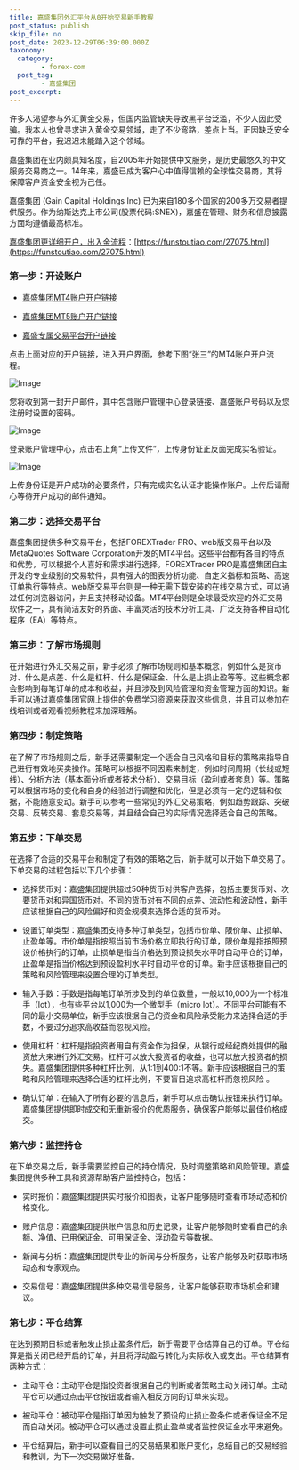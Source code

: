```yaml
---
title: 嘉盛集团外汇平台从0开始交易新手教程
post_status: publish
skip_file: no
post_date: 2023-12-29T06:39:00.000Z
taxonomy:
  category:
        - forex-com
  post_tag:
        - 嘉盛集团
post_excerpt: 
---
```

许多人渴望参与外汇黄金交易，但国内监管缺失导致黑平台泛滥，不少人因此受骗。我本人也曾寻求进入黄金交易领域，走了不少弯路，差点上当。正因缺乏安全可靠的平台，我迟迟未能踏入这个领域。

嘉盛集团在业内颇具知名度，自2005年开始提供中文服务，是历史最悠久的中文服务交易商之一。14年来，嘉盛已成为客户心中值得信赖的全球性交易商，其将保障客户资金安全视为己任。

嘉盛集团 (Gain Capital Holdings Inc) 已为来自180多个国家的200多万交易者提供服务。作为纳斯达克上市公司(股票代码:SNEX)，嘉盛在管理、财务和信息披露方面均遵循最高标准。

[嘉盛集团更详细开户，出入金流程](https://funstoutiao.com/27075.html)：[https://funstoutiao.com/27075.html](https://funstoutiao.com/27075.html)

### 第一步：开设账户

* [嘉盛集团MT4账户开户链接](https://s.ssgg.net/jsmt4)

* [嘉盛集团MT5账户开户链接](https://s.ssgg.net/jsmt5)

* [嘉盛专属交易平台开户链接](https://s.ssgg.net/js)

点击上面对应的开户链接，进入开户界面，参考下图“张三”的MT4账户开户流程。

![Image](https://prod-files-secure.s3.us-west-2.amazonaws.com/39ed1227-6d7d-4570-be36-9ccd4a2c4241/7a167aea-686b-400d-af59-4e18eb607a40/640.png?X-Amz-Algorithm=AWS4-HMAC-SHA256&X-Amz-Content-Sha256=UNSIGNED-PAYLOAD&X-Amz-Credential=ASIAZI2LB4662WOMXKM2%2F20250824%2Fus-west-2%2Fs3%2Faws4_request&X-Amz-Date=20250824T101311Z&X-Amz-Expires=3600&X-Amz-Security-Token=IQoJb3JpZ2luX2VjEOr%2F%2F%2F%2F%2F%2F%2F%2F%2F%2FwEaCXVzLXdlc3QtMiJIMEYCIQDp4rsbVtuzioextsFNFupa5BdCpnmlimjeVRmn3WdKdwIhAIxtKNhnlU8K4iARDoIW9KZZiCGUv9y4fo%2Fzh%2B8HGSUwKv8DCEMQABoMNjM3NDIzMTgzODA1IgwuWCKrRAt4Xn3UyLQq3APJT%2FPJ09%2FZuUu0qUZiXhIc1kQX%2BF%2BO95zLf248xwVmFMobMimbg2NzmMNgboLqC7bpPY8mpL7%2BKndGsKUVv9NDAgZjZK3%2Bx%2BDuFN4Bav8Bqx%2B%2FrkewTBes4EmzthYBPklyj3iU5oviV%2FgWrSmbKWr1JkfID5EgBkd%2B6sq6qL%2FO%2B6hjyB9iSJsHkvRJ0wN49r4mlDXZ%2FWl9ioB61XHIgmUS2RVndpMbItCo3oGsSll7HRJnVPepzicObAKd1ru4deJIlxc5FftjIkPt9HKPaBXF5w1gES7ebPRU2iofJZdKb7VsbsZyQHrPXN11IyRW%2BiMQWFTb3tktayKqu%2B11f7%2Blk5NTZVczG%2BzXCUaEUESCXEPAOXxtneyUyH1Xp2WEHt6z9bBe9DsbIlnUHqrLyfWMvvm0o7VfXQXU9eQOrFW4ngXjPmpgijclXEK2mBMPi2zhDp0niKnBuhJtZNRFKlPVm%2BfwirYtoarzfgVWTGTGSOUbhJysWp2Boh54HVLNGECS9%2BNMyKcX3GekEOC8Yy1OkycjSNH6EIuhnW3xImUXOAIIW6eDYen041T9UULboWGUvMGcLquhiDdYDPqCUp%2FZLiasqrqm5fZUbL%2FpOHtKdo7CEgr5FvxJvDNyPTC%2FvavFBjqkAQQMfE7qL%2FJTP8hHoRVYVo6Ok1tslmtidk%2FspiQhmCOZTFj4v%2FgpCqhTg1tjuKr8ie%2BGbdlOH5fOQ7HS%2B%2BWwwHc1XLU5LaUmW4Qp3ReedTQC1oifqSn1rmPiPD7xtfE6lU9V9dXOy9BhKe5kGgph1GE6Sd8hn%2B0cTPdmwj26Fm7ToEMgcoaMsd9y3hnkjxqtLVZhwNlwBtijD1T%2BUPHiC3qf0acw&X-Amz-Signature=de07d765c6532f4437e7e607d0c6a9550f385c88af5d7ace011a7040c880edd2&X-Amz-SignedHeaders=host&x-amz-checksum-mode=ENABLED&x-id=GetObject)

您将收到第一封开户邮件，其中包含账户管理中心登录链接、嘉盛账户号码以及您注册时设置的密码。

![Image](https://prod-files-secure.s3.us-west-2.amazonaws.com/39ed1227-6d7d-4570-be36-9ccd4a2c4241/eaa1c6b3-2877-4284-a0e1-530e222c27fb/image.png?X-Amz-Algorithm=AWS4-HMAC-SHA256&X-Amz-Content-Sha256=UNSIGNED-PAYLOAD&X-Amz-Credential=ASIAZI2LB4662WOMXKM2%2F20250824%2Fus-west-2%2Fs3%2Faws4_request&X-Amz-Date=20250824T101311Z&X-Amz-Expires=3600&X-Amz-Security-Token=IQoJb3JpZ2luX2VjEOr%2F%2F%2F%2F%2F%2F%2F%2F%2F%2FwEaCXVzLXdlc3QtMiJIMEYCIQDp4rsbVtuzioextsFNFupa5BdCpnmlimjeVRmn3WdKdwIhAIxtKNhnlU8K4iARDoIW9KZZiCGUv9y4fo%2Fzh%2B8HGSUwKv8DCEMQABoMNjM3NDIzMTgzODA1IgwuWCKrRAt4Xn3UyLQq3APJT%2FPJ09%2FZuUu0qUZiXhIc1kQX%2BF%2BO95zLf248xwVmFMobMimbg2NzmMNgboLqC7bpPY8mpL7%2BKndGsKUVv9NDAgZjZK3%2Bx%2BDuFN4Bav8Bqx%2B%2FrkewTBes4EmzthYBPklyj3iU5oviV%2FgWrSmbKWr1JkfID5EgBkd%2B6sq6qL%2FO%2B6hjyB9iSJsHkvRJ0wN49r4mlDXZ%2FWl9ioB61XHIgmUS2RVndpMbItCo3oGsSll7HRJnVPepzicObAKd1ru4deJIlxc5FftjIkPt9HKPaBXF5w1gES7ebPRU2iofJZdKb7VsbsZyQHrPXN11IyRW%2BiMQWFTb3tktayKqu%2B11f7%2Blk5NTZVczG%2BzXCUaEUESCXEPAOXxtneyUyH1Xp2WEHt6z9bBe9DsbIlnUHqrLyfWMvvm0o7VfXQXU9eQOrFW4ngXjPmpgijclXEK2mBMPi2zhDp0niKnBuhJtZNRFKlPVm%2BfwirYtoarzfgVWTGTGSOUbhJysWp2Boh54HVLNGECS9%2BNMyKcX3GekEOC8Yy1OkycjSNH6EIuhnW3xImUXOAIIW6eDYen041T9UULboWGUvMGcLquhiDdYDPqCUp%2FZLiasqrqm5fZUbL%2FpOHtKdo7CEgr5FvxJvDNyPTC%2FvavFBjqkAQQMfE7qL%2FJTP8hHoRVYVo6Ok1tslmtidk%2FspiQhmCOZTFj4v%2FgpCqhTg1tjuKr8ie%2BGbdlOH5fOQ7HS%2B%2BWwwHc1XLU5LaUmW4Qp3ReedTQC1oifqSn1rmPiPD7xtfE6lU9V9dXOy9BhKe5kGgph1GE6Sd8hn%2B0cTPdmwj26Fm7ToEMgcoaMsd9y3hnkjxqtLVZhwNlwBtijD1T%2BUPHiC3qf0acw&X-Amz-Signature=f5b4cb35812805db1ab27f3ed6052af1505b53311beba35b9a15097eeb8d1bd4&X-Amz-SignedHeaders=host&x-amz-checksum-mode=ENABLED&x-id=GetObject)

登录账户管理中心，点击右上角“上传文件”，上传身份证正反面完成实名验证。

![Image](https://prod-files-secure.s3.us-west-2.amazonaws.com/39ed1227-6d7d-4570-be36-9ccd4a2c4241/54090639-09fc-46b4-a135-e0289f707147/image.png?X-Amz-Algorithm=AWS4-HMAC-SHA256&X-Amz-Content-Sha256=UNSIGNED-PAYLOAD&X-Amz-Credential=ASIAZI2LB4662WOMXKM2%2F20250824%2Fus-west-2%2Fs3%2Faws4_request&X-Amz-Date=20250824T101311Z&X-Amz-Expires=3600&X-Amz-Security-Token=IQoJb3JpZ2luX2VjEOr%2F%2F%2F%2F%2F%2F%2F%2F%2F%2FwEaCXVzLXdlc3QtMiJIMEYCIQDp4rsbVtuzioextsFNFupa5BdCpnmlimjeVRmn3WdKdwIhAIxtKNhnlU8K4iARDoIW9KZZiCGUv9y4fo%2Fzh%2B8HGSUwKv8DCEMQABoMNjM3NDIzMTgzODA1IgwuWCKrRAt4Xn3UyLQq3APJT%2FPJ09%2FZuUu0qUZiXhIc1kQX%2BF%2BO95zLf248xwVmFMobMimbg2NzmMNgboLqC7bpPY8mpL7%2BKndGsKUVv9NDAgZjZK3%2Bx%2BDuFN4Bav8Bqx%2B%2FrkewTBes4EmzthYBPklyj3iU5oviV%2FgWrSmbKWr1JkfID5EgBkd%2B6sq6qL%2FO%2B6hjyB9iSJsHkvRJ0wN49r4mlDXZ%2FWl9ioB61XHIgmUS2RVndpMbItCo3oGsSll7HRJnVPepzicObAKd1ru4deJIlxc5FftjIkPt9HKPaBXF5w1gES7ebPRU2iofJZdKb7VsbsZyQHrPXN11IyRW%2BiMQWFTb3tktayKqu%2B11f7%2Blk5NTZVczG%2BzXCUaEUESCXEPAOXxtneyUyH1Xp2WEHt6z9bBe9DsbIlnUHqrLyfWMvvm0o7VfXQXU9eQOrFW4ngXjPmpgijclXEK2mBMPi2zhDp0niKnBuhJtZNRFKlPVm%2BfwirYtoarzfgVWTGTGSOUbhJysWp2Boh54HVLNGECS9%2BNMyKcX3GekEOC8Yy1OkycjSNH6EIuhnW3xImUXOAIIW6eDYen041T9UULboWGUvMGcLquhiDdYDPqCUp%2FZLiasqrqm5fZUbL%2FpOHtKdo7CEgr5FvxJvDNyPTC%2FvavFBjqkAQQMfE7qL%2FJTP8hHoRVYVo6Ok1tslmtidk%2FspiQhmCOZTFj4v%2FgpCqhTg1tjuKr8ie%2BGbdlOH5fOQ7HS%2B%2BWwwHc1XLU5LaUmW4Qp3ReedTQC1oifqSn1rmPiPD7xtfE6lU9V9dXOy9BhKe5kGgph1GE6Sd8hn%2B0cTPdmwj26Fm7ToEMgcoaMsd9y3hnkjxqtLVZhwNlwBtijD1T%2BUPHiC3qf0acw&X-Amz-Signature=7adf66c24cc0dfdc5db002769883f952431fb0b153e52e0529ad02884a9e110c&X-Amz-SignedHeaders=host&x-amz-checksum-mode=ENABLED&x-id=GetObject)

上传身份证是开户成功的必要条件，只有完成实名认证才能操作账户。上传后请耐心等待开户成功的邮件通知。

### 第二步：选择交易平台

嘉盛集团提供多种交易平台，包括FOREXTrader PRO、web版交易平台以及MetaQuotes Software Corporation开发的MT4平台。这些平台都有各自的特点和优势，可以根据个人喜好和需求进行选择。FOREXTrader PRO是嘉盛集团自主开发的专业级别的交易软件，具有强大的图表分析功能、自定义指标和策略、高速订单执行等特点。web版交易平台则是一种无需下载安装的在线交易方式，可以通过任何浏览器访问，并且支持移动设备。MT4平台则是全球最受欢迎的外汇交易软件之一，具有简洁友好的界面、丰富灵活的技术分析工具、广泛支持各种自动化程序（EA）等特点。

### 第三步：了解市场规则

在开始进行外汇交易之前，新手必须了解市场规则和基本概念，例如什么是货币对、什么是点差、什么是杠杆、什么是保证金、什么是止损止盈等等。这些概念都会影响到每笔订单的成本和收益，并且涉及到风险管理和资金管理方面的知识。新手可以通过嘉盛集团官网上提供的免费学习资源来获取这些信息，并且可以参加在线培训或者观看视频教程来加深理解。

### 第四步：制定策略

在了解了市场规则之后，新手还需要制定一个适合自己风格和目标的策略来指导自己进行有效地买卖操作。策略可以根据不同因素来制定，例如时间周期（长线或短线）、分析方法（基本面分析或者技术分析）、交易目标（盈利或者套息）等。策略可以根据市场的变化和自身的经验进行调整和优化，但是必须有一定的逻辑和依据，不能随意变动。新手可以参考一些常见的外汇交易策略，例如趋势跟踪、突破交易、反转交易、套息交易等，并且结合自己的实际情况选择适合自己的策略。

### 第五步：下单交易

在选择了合适的交易平台和制定了有效的策略之后，新手就可以开始下单交易了。下单交易的过程包括以下几个步骤：

* 选择货币对：嘉盛集团提供超过50种货币对供客户选择，包括主要货币对、次要货币对和异国货币对。不同的货币对有不同的点差、流动性和波动性，新手应该根据自己的风险偏好和资金规模来选择合适的货币对。

* 设置订单类型：嘉盛集团支持多种订单类型，包括市价单、限价单、止损单、止盈单等。市价单是指按照当前市场价格立即执行的订单，限价单是指按照预设价格执行的订单，止损单是指当价格达到预设损失水平时自动平仓的订单，止盈单是指当价格达到预设盈利水平时自动平仓的订单。新手应该根据自己的策略和风险管理来设置合理的订单类型。

* 输入手数：手数是指每笔订单所涉及到的单位数量，一般以10,000为一个标准手（lot），也有些平台以1,000为一个微型手（micro lot）。不同平台可能有不同的最小交易单位，新手应该根据自己的资金和风险承受能力来选择合适的手数，不要过分追求高收益而忽视风险。

* 使用杠杆：杠杆是指投资者用自有资金作为担保，从银行或经纪商处提供的融资放大来进行外汇交易。杠杆可以放大投资者的收益，也可以放大投资者的损失。嘉盛集团提供多种杠杆比例，从1:1到400:1不等。新手应该根据自己的策略和风险管理来选择合适的杠杆比例，不要盲目追求高杠杆而忽视风险 。

* 确认订单：在输入了所有必要的信息后，新手可以点击确认按钮来执行订单。嘉盛集团提供即时成交和无重新报价的优质服务，确保客户能够以最佳价格成交。

### 第六步：监控持仓

在下单交易之后，新手需要监控自己的持仓情况，及时调整策略和风险管理。嘉盛集团提供多种工具和资源帮助客户监控持仓，包括：

* 实时报价：嘉盛集团提供实时报价和图表，让客户能够随时查看市场动态和价格变化。

* 账户信息：嘉盛集团提供账户信息和历史记录，让客户能够随时查看自己的余额、净值、已用保证金、可用保证金、浮动盈亏等数据。

* 新闻与分析：嘉盛集团提供专业的新闻与分析服务，让客户能够及时获取市场动态和专家观点。

* 交易信号：嘉盛集团提供多种交易信号服务，让客户能够获取市场机会和建议。

### 第七步：平仓结算

在达到预期目标或者触发止损止盈条件后，新手需要平仓结算自己的订单。平仓结算是指关闭已经开启的订单，并且将浮动盈亏转化为实际收入或支出。平仓结算有两种方式：

* 主动平仓：主动平仓是指投资者根据自己的判断或者策略主动关闭订单。主动平仓可以通过点击平仓按钮或者输入相反方向的订单来实现。

* 被动平仓：被动平仓是指订单因为触发了预设的止损止盈条件或者保证金不足而自动关闭。被动平仓可以通过设置止损止盈单或者监控保证金水平来避免。

* 平仓结算后，新手可以查看自己的交易结果和账户变化，总结自己的交易经验和教训，为下一次交易做好准备。